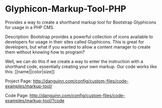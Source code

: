 # Glyphicon-Markup-Tool-PHP
Provides a way to create a shorthand markup tool for Bootstrap Glyphicons for usage in a PHP CMS.

Description: Bootstrap provides a powerful collection of icons available to developers for usage in their sites called Glyphicons. This is great for developers, but what if you wanted to allow a content manager to create them without knowing how to program?

Well, we can do this if we create a way to enter the instruction with a shorthand code, essentially creating your own markup.
Our code works like this: [[name||color|size]]

Project Page:
http://danguinn.com/config/custom-files/code-examples/markup-tool/

Code Page:
http://danguinn.com/config/custom-files/code-examples/markup-tool/?code
